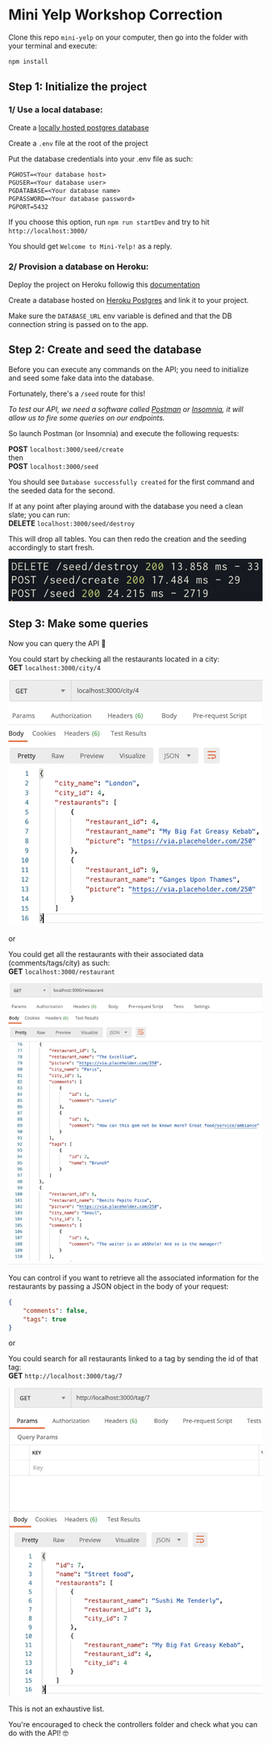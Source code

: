 # Mini Yelp Workshop Correction

Clone this repo `mini-yelp` on your computer, then go into the folder with your terminal and execute:

```sh
npm install
```

## Step 1: Initialize the project

### 1/ Use a local database:  

Create a [locally hosted postgres database](https://www.postgresqltutorial.com/postgresql-create-database/)  

Create a `.env` file at the root of the project  

Put the database credentials into your .env file as such:  
```
PGHOST=<Your database host>
PGUSER=<Your database user>
PGDATABASE=<Your database name>
PGPASSWORD=<Your database password>
PGPORT=5432
```

If you choose this option, run `npm run startDev` and try to hit `http://localhost:3000/`  

You should get `Welcome to Mini-Yelp!` as a reply.

### 2/ Provision a database on Heroku:  

Deploy the project on Heroku followig this [documentation](https://devcenter.heroku.com/articles/deploying-nodejs)

Create a database hosted on [Heroku Postgres](https://devcenter.heroku.com/articles/heroku-postgresql#provisioning-heroku-postgres) and link it to your project.  

Make sure the `DATABASE_URL` env variable is defined and that the DB connection string is passed on to the app.

## Step 2: Create and seed the database

Before you can execute any commands on the API; you need to initialize and seed some fake data into the database.

Fortunately, there's a `/seed` route for this!

_To test our API, we need a software called [Postman](https://www.postman.com/downloads/) or [Insomnia](https://insomnia.rest/), it will allow us to fire some queries on our endpoints._  

So launch Postman (or Insomnia) and execute the following requests:

**POST** `localhost:3000/seed/create`  
then  
**POST** `localhost:3000/seed`  

You should see `Database successfully created` for the first command and the seeded data for the second.

If at any point after playing around with the database you need a clean slate; you can run:  
**DELETE** `localhost:3000/seed/destroy`

This will drop all tables. You can then redo the creation and the seeding accordingly to start fresh.

![pic](readme/seed.png)

## Step 3: Make some queries

Now you can query the API :partying_face:

You could start by checking all the restaurants located in a city:  
**GET** `localhost:3000/city/4`  

![pic](readme/oneCity.png)

or 

You could get all the restaurants with their associated data (comments/tags/city) as such:  
**GET** `localhost:3000/restaurant`  

![pic](readme/allRestaurants.png)

You can control if you want to retrieve all the associated information for the restaurants by passing a JSON object in the body of your request:  

```JSON
{
    "comments": false,
    "tags": true
}
```

or  

You could search for all restaurants linked to a tag by sending the id of that tag:  
**GET** `http://localhost:3000/tag/7`  

![pic](readme/oneTag.png)

This is not an exhaustive list.  

You're encouraged to check the controllers folder and check what you can do with the API! :nerd_face: